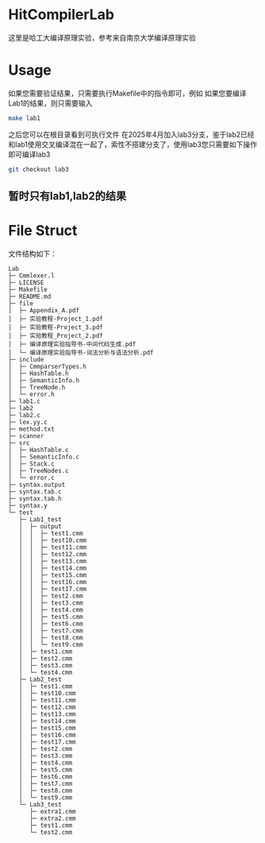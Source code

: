 # HitCompilerLab
这里是哈工大编译原理实验，参考来自南京大学编译原理实验

# Usage
如果您需要验证结果，只需要执行Makefile中的指令即可，例如
如果您要编译Lab1的结果，则只需要输入
```bash
make lab1
```
之后您可以在根目录看到可执行文件
在2025年4月加入lab3分支，鉴于lab2已经和lab1使用交叉编译混在一起了，索性不搭建分支了，使用lab3您只需要如下操作即可编译lab3
```bash
git checkout lab3
```

## 暂时只有lab1,lab2的结果

# File Struct
文件结构如下：
```
Lab
├─ Cmmlexer.l
├─ LICENSE
├─ Makefile
├─ README.md
├─ file
│  ├─ Appendix_A.pdf
│  ├─ 实验教程-Project_1.pdf
│  ├─ 实验教程-Project_3.pdf
│  ├─ 实验教程_Project_2.pdf
│  ├─ 编译原理实验指导书-中间代码生成.pdf
│  └─ 编译原理实验指导书-词法分析与语法分析.pdf
├─ include
│  ├─ CmmparserTypes.h
│  ├─ HashTable.h
│  ├─ SemanticInfo.h
│  ├─ TreeNode.h
│  └─ error.h
├─ lab1.c
├─ lab2
├─ lab2.c
├─ lex.yy.c
├─ method.txt
├─ scanner
├─ src
│  ├─ HashTable.c
│  ├─ SemanticInfo.c
│  ├─ Stack.c
│  ├─ TreeNodes.c
│  └─ error.c
├─ syntax.output
├─ syntax.tab.c
├─ syntax.tab.h
├─ syntax.y
└─ test
   ├─ Lab1_test
   │  ├─ output
   │  │  ├─ test1.cmm
   │  │  ├─ test10.cmm
   │  │  ├─ test11.cmm
   │  │  ├─ test12.cmm
   │  │  ├─ test13.cmm
   │  │  ├─ test14.cmm
   │  │  ├─ test15.cmm
   │  │  ├─ test16.cmm
   │  │  ├─ test17.cmm
   │  │  ├─ test2.cmm
   │  │  ├─ test3.cmm
   │  │  ├─ test4.cmm
   │  │  ├─ test5.cmm
   │  │  ├─ test6.cmm
   │  │  ├─ test7.cmm
   │  │  ├─ test8.cmm
   │  │  └─ test9.cmm
   │  ├─ test1.cmm
   │  ├─ test2.cmm
   │  ├─ test3.cmm
   │  └─ test4.cmm
   ├─ Lab2_test
   │  ├─ test1.cmm
   │  ├─ test10.cmm
   │  ├─ test11.cmm
   │  ├─ test12.cmm
   │  ├─ test13.cmm
   │  ├─ test14.cmm
   │  ├─ test15.cmm
   │  ├─ test16.cmm
   │  ├─ test17.cmm
   │  ├─ test2.cmm
   │  ├─ test3.cmm
   │  ├─ test4.cmm
   │  ├─ test5.cmm
   │  ├─ test6.cmm
   │  ├─ test7.cmm
   │  ├─ test8.cmm
   │  └─ test9.cmm
   └─ Lab3_test
      ├─ extra1.cmm
      ├─ extra2.cmm
      ├─ test1.cmm
      └─ test2.cmm

```